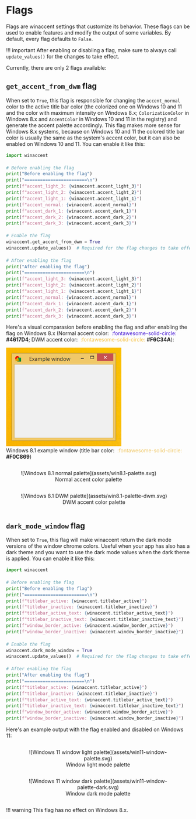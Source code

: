 # Flags
<!-- Added in <font color="#4051B5">:material-tag: **v2.1.0**</font> -->

Flags are winaccent settings that customize its behavior. These flags can be used to enable features and modify the output of some variables. By default, every flag defaults to `False`. 

!!! important
    After enabling or disabling a flag, make sure to always call `update_values()` for the changes to take effect.

Currently, there are only 2 flags available:

## `get_accent_from_dwm` flag
When set to `True`, this flag is responsible for changing the `accent_normal` color to the active title bar color (the colorized one on Windows 10 and 11 and the color with maximum intensity on Windows 8.x; `ColorizationColor` in Windows 8.x and `AccentColor` in Windows 10 and 11 in the registry) and generate the accent palette accordingly. This flag makes more sense for Windows 8.x systems, because on Windows 10 and 11 the colored title bar color is usually the same as the system's accent color, but it can also be enabled on Windows 10 and 11. You can enable it like this:

```python
import winaccent

# Before enabling the flag
print("Before enabling the flag")
print("========================\n")
print(f"accent_light_3: {winaccent.accent_light_3}")
print(f"accent_light_2: {winaccent.accent_light_2}")
print(f"accent_light_1: {winaccent.accent_light_1}")
print(f"accent_normal: {winaccent.accent_normal}")
print(f"accent_dark_1: {winaccent.accent_dark_1}")
print(f"accent_dark_2: {winaccent.accent_dark_2}")
print(f"accent_dark_3: {winaccent.accent_dark_3}")

# Enable the flag
winaccent.get_accent_from_dwm = True
winaccent.update_values()  # Required for the flag changes to take effect

# After enabling the flag
print("After enabling the flag")
print("=======================\n")
print(f"accent_light_3: {winaccent.accent_light_3}")
print(f"accent_light_2: {winaccent.accent_light_2}")
print(f"accent_light_1: {winaccent.accent_light_1}")
print(f"accent_normal: {winaccent.accent_normal}")
print(f"accent_dark_1: {winaccent.accent_dark_1}")
print(f"accent_dark_2: {winaccent.accent_dark_2}")
print(f"accent_dark_3: {winaccent.accent_dark_3}")
```

Here's a visual comparasion before enabling the flag and after enabling the flag on Windows 8.x (Normal accent color: <font color="#4617D4">&nbsp;:fontawesome-solid-circle:</font> **#4617D4**; DWM accent color: <font color="#F6C34A">&nbsp;:fontawesome-solid-circle:</font> **#F6C34A**):

![Windows 8.1 example window](assets/win8.1-window.png)
<br>Windows 8.1 example window (title bar color: <font color="#F0C869">&nbsp;:fontawesome-solid-circle:</font> **#F0C869**)

<div markdown align="center" style="display: flex; flex-wrap: wrap;">

<figure markdown>
![Windows 8.1 normal palette](assets/win8.1-palette.svg)
<br>Normal accent color palette
</figure>

<figure markdown>
![Windows 8.1 DWM palette](assets/win8.1-palette-dwm.svg)
<br>DWM accent color palette
</figure>

</div>


## `dark_mode_window` flag

When set to `True`, this flag will make winaccent return the dark mode versions of the window chrome colors. Useful when your app has also has a dark theme and you want to use the dark mode values when the dark theme is applied. You can enable it like this:

```python
import winaccent

# Before enabling the flag
print("Before enabling the flag")
print("========================\n")
print(f"titlebar_active: {winaccent.titlebar_active}")
print(f"titlebar_inactive: {winaccent.titlebar_inactive}")
print(f"titlebar_active_text: {winaccent.titlebar_active_text}")
print(f"titlebar_inactive_text: {winaccent.titlebar_inactive_text}")
print(f"window_border_active: {winaccent.window_border_active}")
print(f"window_border_inactive: {winaccent.window_border_inactive}")

# Enable the flag
winaccent.dark_mode_window = True
winaccent.update_values()  # Required for the flag changes to take effect

# After enabling the flag
print("After enabling the flag")
print("=======================\n")
print(f"titlebar_active: {winaccent.titlebar_active}")
print(f"titlebar_inactive: {winaccent.titlebar_inactive}")
print(f"titlebar_active_text: {winaccent.titlebar_active_text}")
print(f"titlebar_inactive_text: {winaccent.titlebar_inactive_text}")
print(f"window_border_active: {winaccent.window_border_active}")
print(f"window_border_inactive: {winaccent.window_border_inactive}")
```

Here's an example output with the flag enabled and disabled on Windows 11:

<div markdown align="center" style="display: flex; flex-wrap: wrap;">

<figure markdown>
![Windows 11 window light palette](assets/win11-window-palette.svg)
<br>Window light mode palette
</figure>

<figure markdown>
![Windows 11 window dark palette](assets/win11-window-palette-dark.svg)
<br>Window dark mode palette
</figure>

</div>

!!! warning
    This flag has no effect on Windows 8.x.